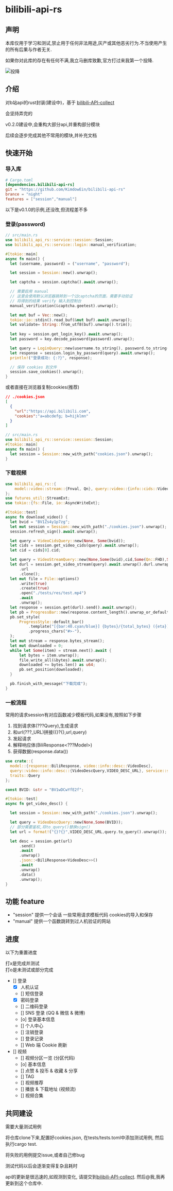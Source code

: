 # bilibili-api-rs

## 声明

本库仅用于学习和测试,禁止用于任何非法用途,灰产或其他恶劣行为.不当使用产生的所有后果与作者无关.

如果你对此库的存在有任何不满,我立马删库致歉,官方打过来我第一个投降.

![投降](投降.jpg)

## 介绍

对b站api的rust封装(建设中)，基于 [bilibili-API-collect](https://github.com/SocialSisterYi/bilibili-API-collect)

会坚持弄完的

v0.2.0建设中,会重构大部分api,并重构部分模块

后续会逐步完成其他不常用的模块,并补充文档

## 快速开始

### 导入库

```toml
# Cargo.toml
[dependencies.bilibili-api-rs]
git = "https://github.com/KimdowEin/bilibili-api-rs"
brance = "night"
features = ["session","manual"]
```

以下是v0.1.0的示例,还没改,但流程差不多

### 登录(password)

```rust
// src/main.rs
use bilibili_api_rs::service::session::Session;
use bilibili_api_rs::service::login::manual_verification;

#[tokio::main]
async fn main() {
  let (username, password) = ("username", "password");

  let session = Session::new().unwrap();

  let captcha = session.captcha().await.unwrap();

  // 需要启用 manual
  // 这里会使用默认浏览器跳转到一个过captcha的页面，需要手动验证
  // 将得到的结果 verify 输入到控制台
  manual_verification(&captcha.geetest).unwrap();

  let mut buf = Vec::new();
  tokio::io::stdin().read_buf(&mut buf).await.unwrap();
  let validate= String::from_utf8(buf).unwrap().trim();
  
  let key = session.get_login_key().await.unwrap();
  let password = key.decode_password(password).unwrap();

  let query = LoginQuery::new(username.to_string(), password.to_string(), captcha, validate.to_string(), None, None);
  let response = session.login_by_password(query).await.unwrap();
  println!("登录成功: {:?}", response);

  // 保存 cookies 到文件
  session.save_cookies().unwrap();
}
```

或者直接在浏览器复制cookies(推荐)

```json
// ./cookies.json
[
  {
    "url":"https://api.bilibili.com",
    "cookies":"a=abcdefg; b=hijklmn"
  }
]
```

```rust
// src/main.rs
use bilibili_api_rs::service::session::Session;
#[tokio::main]
async fn main() {
  let session = Session::new_with_path("cookies.json").unwrap();
}
```

### 下载视频

```rust
use bilibili_api_rs::{
    model::video::stream::{Fnval, Qn}, query::video::{info::cids::VideoCidsQuery, stream::VideoStreamQuery}, service::session::Session
};
use futures_util::StreamExt;
use tokio::{fs::File, io::AsyncWriteExt};

#[tokio::test]
async fn download_video() {
  let bvid = "BV1Zs4y1p7zg";
  let mut session = Session::new_with_path("./cookies.json").unwrap();
  session.refresh_sign().await.unwrap();

  let query = VideoCidsQuery::new(None, Some(bvid));
  let cids = session.get_video_cids(query).await.unwrap();
  let cid = cids[0].cid;

  let query = VideoStreamQuery::new(None,Some(bvid),cid,Some(Qn::FHD),Some(Fnval::MP4),None,None,);
  let durl = session.get_video_stream(query).await.unwrap().durl.unwrap()[0]
      .url
      .clone();
  let mut file = File::options()
      .write(true)
      .create(true)
      .open("./tests/res/test.mp4")
      .await
      .unwrap();
  let response = session.get(durl).send().await.unwrap();
  let pb = ProgressBar::new(response.content_length().unwrap_or_default());
  pb.set_style(
      ProgressStyle::default_bar()
          .template("[{bar:40.cyan/blue}] {bytes}/{total_bytes} ({eta})")
          .progress_chars("#>-"),
  );
  let mut stream = response.bytes_stream();
  let mut downloaded = 0;
  while let Some(item) = stream.next().await {
      let bytes = item.unwrap();
      file.write_all(&bytes).await.unwrap();
      downloaded += bytes.len() as u64;
      pb.set_position(downloaded);
  }

  pb.finish_with_message("下载完成");
}

```

### 一般流程

常用的请求session有对应函数减少模板代码,如果没有,按照如下步骤

1. 找到请求体(???Query),生成请求
2. 和url(???_URL)拼接({}?{},url,query)
3. 发起请求
4. 解释响应体(BiliResponse<???Model>)
5. 获得数据(response.data())

```rust
use crate::{
  model::{response::BiliResponse, video::info::desc::VideoDesc}, 
  query::video::info::desc::{VideoDescQuery,VIDEO_DESC_URL}, service::session::Session, 
  traits::Query
};

const BVID: &str = "BV1wDCwYfE2f";

#[tokio::test]
async fn get_video_desc() {

  let session = Session::new_with_path("./cookies.json").unwrap();

  let query = VideoDescQuery::new(None,Some(BVID));
  // 部分需要鉴权,将to_query()替换sign()
  let url = format!("{}?{}",VIDEO_DESC_URL,query.to_query().unwrap());

  let desc = session.get(url)
      .send()
      .await
      .unwrap()
      .json::<BiliResponse<VideoDesc>>()
      .await
      .unwrap()
      .data()
      .unwrap();
}
```

## 功能 feature

- "session" 提供一个会话 一些常用请求模板代码 cookies的导入和保存
- "manual" 提供一个函数跳转到过人机验证的网站

## 进度

以下为重置进度

打x是完成并测试  
打o是未测试或部分完成

- [] 登录
  - [x] 人机认证
  - [] 短信登录
  - [x] 密码登录
  - [] 二维码登录
  - [] SNS 登录 (QQ & 微信 & 微博)
  - [o] 登录基本信息
  - [] 个人中心
  - [] 注销登录
  - [] 登录记录
  - [] Web 端 Cookie 刷新
- [] 视频
  - [] 视频分区一览 (分区代码)
  - [o] 基本信息
  - [] 点赞 & 投币 & 收藏 & 分享
  - [] TAG
  - [] 视频推荐
  - [] 播放 & 下载地址 (视频流)
  - [] 视频合集

## 共同建设

需要大量测试用例

将仓库clone下来,配置好cookies.json,
在tests/tests.toml中添加测试用例,
然后执行cargo test.

将失败的用例提交issue,或者自己修bug

测试代码以后会逐渐变得复杂且耗时

api的更新是很迅速的,如观测到变化,
请提交到[bilibili-API-collect](https://github.com/SocialSisterYi/bilibili-API-collect).
然后@我,我再更新到这个仓库中.
